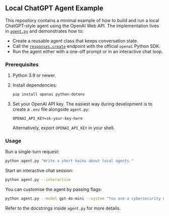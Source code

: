 ## Local ChatGPT Agent Example

This repository contains a minimal example of how to build and run a local
ChatGPT-style agent using the OpenAI Web API. The implementation lives in
[`agent.py`](agent.py) and demonstrates how to:

* Create a reusable agent class that keeps conversation state.
* Call the [`responses.create`](https://platform.openai.com/docs/guides/responses) endpoint with the official
  `openai` Python SDK.
* Run the agent either with a one-off prompt or in an interactive chat loop.

### Prerequisites

1. Python 3.9 or newer.
2. Install dependencies:

   ```bash
   pip install openai python-dotenv
   ```

3. Set your OpenAI API key. The easiest way during development is to create a
   `.env` file alongside `agent.py`:

   ```dotenv
   OPENAI_API_KEY=sk-your-key-here
   ```

   Alternatively, export `OPENAI_API_KEY` in your shell.

### Usage

Run a single-turn request:

```bash
python agent.py "Write a short haiku about local agents."
```

Start an interactive chat session:

```bash
python agent.py --interactive
```

You can customise the agent by passing flags:

```bash
python agent.py --model gpt-4o-mini --system "You are a cybersecurity expert." "How can I secure my web app?"
```

Refer to the docstrings inside `agent.py` for more details.
